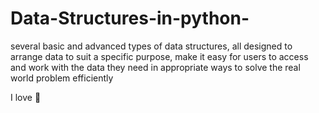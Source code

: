 # Data-Structures-in-python-
several basic and advanced types of data structures, all designed to arrange data to suit a specific purpose, make it easy for users to access and work with the data they need in appropriate ways to solve the real world problem efficiently 

I love 🍔
